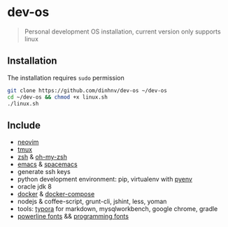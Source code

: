 # dev-os

> Personal development OS installation, current version only supports linux

## Installation

The installation requires `sudo` permission

```sh
git clone https://github.com/dinhnv/dev-os ~/dev-os
cd ~/dev-os && chmod +x linux.sh
./linux.sh
```

## Include

- [neovim](https://neovim.io/)
- [tmux](https://tmux.github.io/)
- [zsh](http://www.zsh.org/) & [oh-my-zsh](http://ohmyz.sh/)
- [emacs](https://www.gnu.org/software/emacs/) & [spacemacs](http://spacemacs.org/)
- generate ssh keys
- python development environment: pip, virtualenv with [pyenv](https://github.com/yyuu/pyenv)
- oracle jdk 8
- [docker](https://www.docker.com/) & [docker-compose](https://docs.docker.com/compose/)
- nodejs & coffee-script, grunt-cli, jshint, less, yoman
- tools: [typora](https://www.typora.io/) for markdown, mysqlworkbench, google chrome, gradle
- [powerline fonts](https://github.com/powerline/fonts.git) && [programming fonts](https://github.com/ProgrammingFonts/programming-fonts-collection.git)
